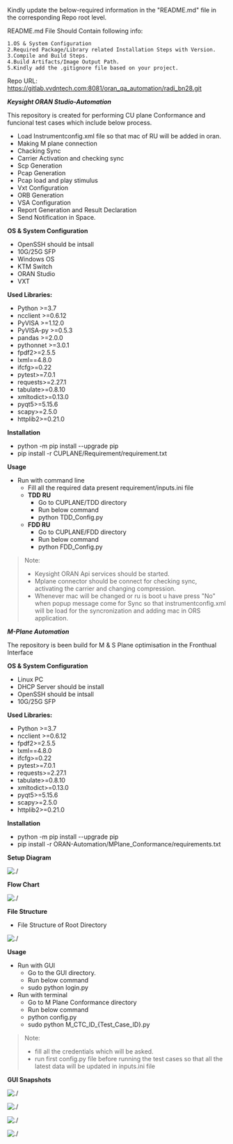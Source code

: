 Kindly update the below-required information in the "README.md" file in the corresponding Repo root level.

README.md File Should Contain following info:

    1.OS & System Configuration
    2.Required Package/Library related Installation Steps with Version.
    3.Compile and Build Steps.
    4.Build Artifacts/Image Output Path.
    5.Kindly add the .gitignore file based on your project.

Repo URL: https://gitlab.vvdntech.com:8081/oran_qa_automation/radi_bn28.git

***Keysight ORAN Studio-Automation***

This repository is created for performing CU plane Conformance and funcional test cases which include below process.
*  Load Instrumentconfig.xml file so that mac of RU will be added in oran.
*  Making M plane connection 
*  Chacking Sync
*  Carrier Activation and checking sync
*  Scp Generation 
*  Pcap Generation
*  Pcap load and play stimulus
*  Vxt Configuration
*  ORB Generation
*  VSA Configuration
*  Report Generation and Result Declaration
*  Send Notification in Space.

 
 
**OS & System Configuration**
*  OpenSSH should be intsall
*  10G/25G SFP
*  Windows OS
*  KTM Switch 
*  ORAN Studio
*  VXT 

**Used Libraries:**
* Python >=3.7
* ncclient >=0.6.12
* PyVISA >=1.12.0
* PyVISA-py >=0.5.3
* pandas >=2.0.0
* pythonnet >=3.0.1
* fpdf2>=2.5.5
* lxml==4.8.0
* ifcfg>=0.22
* pytest>=7.0.1
* requests>=2.27.1
* tabulate>=0.8.10
* xmltodict>=0.13.0
* pyqt5>=5.15.6
* scapy>=2.5.0
* httplib2>=0.21.0

**Installation**
* python -m pip install --upgrade pip
* pip install -r CUPLANE/Requirement/requirement.txt

**Usage**
* Run with command line
    * Fill all the required data present requirement/inputs.ini file
    * **TDD RU**
        * Go to CUPLANE/TDD directory
        * Run below command
        * python TDD_Config.py 
    * **FDD RU**
        * Go to CUPLANE/FDD directory
        * Run below command
        * python FDD_Config.py

> Note: 
> * Keysight ORAN Api services should be started.
> * Mplane connector should be connect for checking sync, activating the carrier and changing compression.
>  * Whenever mac will be changed or ru is boot u have press "No" when popup message come for Sync so that instrumentconfig.xml will be load for the syncronization and adding mac in ORS application.



***M-Plane Automation***

The repository is been build for M & S Plane optimisation in the Fronthual Interface

 
 
**OS & System Configuration**
*  Linux PC
*  DHCP Server should be install
*  OpenSSH should be intsall
*  10G/25G SFP

**Used Libraries:**
* Python >=3.7
* ncclient >=0.6.12
* fpdf2>=2.5.5
* lxml==4.8.0
* ifcfg>=0.22
* pytest>=7.0.1
* requests>=2.27.1
* tabulate>=0.8.10
* xmltodict>=0.13.0
* pyqt5>=5.15.6
* scapy>=2.5.0
* httplib2>=0.21.0

**Installation**
* python -m pip install --upgrade pip
* pip install -r ORAN-Automation/MPlane_Conformance/requirements.txt

**Setup Diagram**

![./](/Automation_Images/setup_diagram.png)

**Flow Chart**

![./](/Automation_Images/M_Plane_Flow_chart.png)


**File Structure**


* File Structure of Root Directory

![./](/Automation_Images/file_structure_root_dir.png)


**Usage**
* Run with GUI
    * Go to the GUI directory.
    * Run below command
    * sudo python login.py
* Run with terminal
    * Go to M Plane Conformance directory
    * Run below command
    * python config.py
    * sudo python M_CTC_ID_{Test_Case_ID}.py

> Note: 
> * fill all the credentials which will be asked. 
>  *  run first config.py file before running the test cases so that all the latest data will be updated in inputs.ini file 

**GUI Snapshots**

![./](/Automation_Images/GUI_LOGIN.png)

![./](/Automation_Images/GUI_HOME_DHCP.png)

![./](/Automation_Images/GUI_TC1_1.png)

![./](/Automation_Images/GUI_TC_1_OUT.png)
